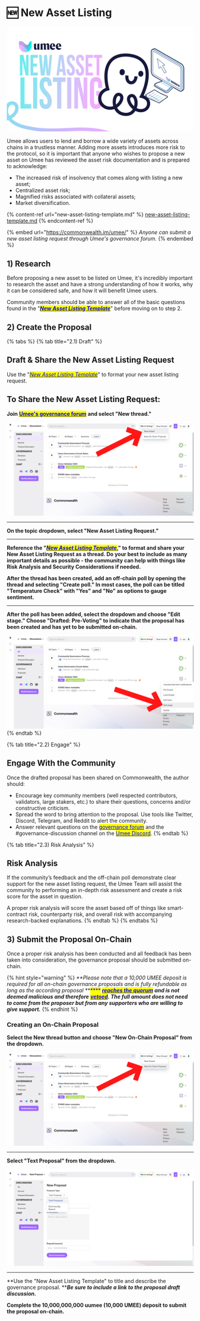 # 🆕 New Asset Listing

![](<../../.gitbook/assets/New Asset Listing.jpg>)

Umee allows users to lend and borrow a wide variety of assets across chains in a trustless manner. Adding more assets introduces more risk to the protocol, so it is important that anyone who wishes to propose a new asset on Umee has reviewed the asset risk documentation and is prepared to acknowledge:

* The increased risk of insolvency that comes along with listing a new asset;&#x20;
* Centralized asset risk;&#x20;
* Magnified risks associated with collateral assets;&#x20;
* Market diversification.

{% content-ref url="new-asset-listing-template.md" %}
[new-asset-listing-template.md](new-asset-listing-template.md)
{% endcontent-ref %}

{% embed url="https://commonwealth.im/umee/" %}
_Anyone can submit a new asset listing request through Umee's governance forum._
{% endembed %}

## 1) Research&#x20;

Before proposing a new asset to be listed on Umee, it's incredibly important to research the asset and have a strong understanding of how it works, why it can be considered safe, and how it will benefit Umee users.

Community members should be able to answer all of the basic questions found in the "[_<mark style="color:blue;">**New Asset Listing Template**</mark>_](new-asset-listing-template.md)" before moving on to step 2.

## 2) Create the Proposal

{% tabs %}
{% tab title="2.1) Draft" %}
## Draft & Share the New Asset Listing Request

Use the "[_<mark style="color:blue;">New Asset Listing Template</mark>_](new-asset-listing-template.md)" to format your new asset listing request.&#x20;

## **To Share the New Asset Listing Request:**

**Join** [<mark style="color:blue;">**Umee's governance forum**</mark>](https://commonwealth.im/umee/) **and select "New thread."**

![](<../../.gitbook/assets/image (25).png>)

****

**On the topic dropdown, select "New Asset Listing Request."**&#x20;

****

**Reference the "**[_<mark style="color:blue;">**New Asset Listing Template**</mark>_](new-asset-listing-template.md)**," to format and share your New Asset Listing Request as a thread. Do your best to include as many important details as possible - the community can help with things like Risk Analysis and Security Considerations if needed.**



**After the thread has been created, add an off-chain poll by opening the thread and selecting "Create poll." In most cases, the poll can be titled "Temperature Check" with "Yes" and "No" as options to gauge sentiment.**

****

**After the poll has been added, select the dropdown and choose "Edit stage." Choose "Drafted: Pre-Voting" to indicate that the proposal has been created and has yet to be submitted on-chain.**

![](<../../.gitbook/assets/image (15).png>)
{% endtab %}

{% tab title="2.2) Engage" %}
## Engage With the Community

Once the drafted proposal has been shared on Commonwealth, the author should:

* Encourage key community members (well respected contributors, validators, large stakers, etc.) to share their questions, concerns and/or constructive criticism.
* Spread the word to bring attention to the proposal. Use tools like Twitter, Discord, Telegram, and Reddit to alert the community.
* Answer relevant questions on the [<mark style="color:blue;">governance forum</mark>](https://commonwealth.im/umee/) and the #governance-discussion channel on the [<mark style="color:blue;">Umee Discord</mark>](https://discord.gg/umee).
{% endtab %}

{% tab title="2.3) Risk Analysis" %}
## Risk Analysis

If the community’s feedback and the off-chain poll demonstrate clear support for the new asset listing request, the Umee Team will assist the community to performing an in-depth risk assessment and create a risk score for the asset in question.

A proper risk analysis will score the asset based off of things like smart-contract risk, counterparty risk, and overall risk with accompanying research-backed explanations.
{% endtab %}
{% endtabs %}

## 3) Submit the Proposal On-Chain

Once a proper risk analysis has been conducted and all feedback has been taken into consideration, the governance proposal should be submitted on-chain.

{% hint style="warning" %}
_**Please note that a 10,000 UMEE deposit is required for all on-chain governance proposals and is fully refundable as long as the according proposal **<mark style="color:blue;">****</mark>_ [_<mark style="color:blue;">**reaches the quorum**</mark>_](https://docs.umee.cc/umee/overview/governance/governance-process#failure-to-reach-quorum) _**and is not deemed malicious and therefore**_ [_<mark style="color:blue;">**vetoed**</mark>_](https://docs.umee.cc/umee/overview/governance/governance-process#vetoed)_**. The full amount does not need to come from the proposer but from any supporters who are willing to give support.**_
{% endhint %}

### **Creating** an On-Chain Proposal

**Select the New thread button and choose "New On-Chain Proposal" from the dropdown.**

![](<../../.gitbook/assets/image (1) (1).png>)

****

**Select "Text Proposal" from the dropdown.**

![](<../../.gitbook/assets/image (21).png>)

****

**Use the "New Asset Listing Template" to title and describe the governance proposal. **_**Be sure to include a link to the proposal draft discussion.**_



**Complete the 10,000,000,000 uumee (10,000 UMEE) deposit to submit the proposal on-chain.**

